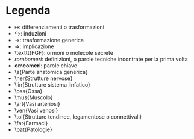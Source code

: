 # Legenda
- $\mapsto$: differenziamenti o trasformazioni
- $\hookrightarrow$: induzioni
- $\rightarrow$: trasformazione generica
- $\Rightarrow$: implicazione
- \texttt{FGF}: ormoni o molecole secrete
- _rombomeri_: definizioni, o parole tecniche incontrate per la prima volta
- __omeomeri__: parole chiave
- \a{Parte anatomica generica}
- \ner{Strutture nervose}
- \lin{Strutture sistema linfatico}
- \oss{Ossa}
- \mus{Muscolo}
- \art{Vasi arteriosi}
- \ven{Vasi venosi}
- \tol{Strutture tendinee, legamentose o connettivali}
- \far{Farmaci}
- \pat{Patologie}
